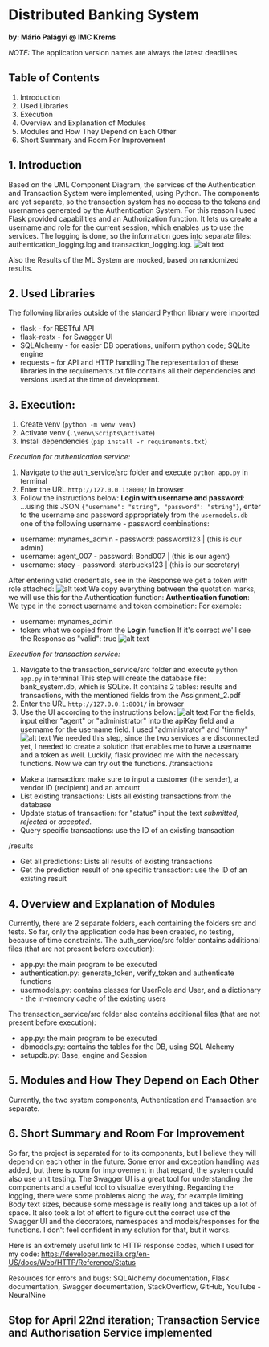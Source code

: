 # Distributed Banking System
**by: Márió Palágyi @ IMC Krems**

*NOTE:* The application version names are always the latest deadlines.

## Table of Contents
1. Introduction
2. Used Libraries
3. Execution
4. Overview and Explanation of Modules
5. Modules and How They Depend on Each Other
6. Short Summary and Room For Improvement

## 1. Introduction
Based on the UML Component Diagram, the services of the Authentication and Transaction System were implemented, using Python. The components are yet separate, so the transaction system has no access to the tokens and usernames generated by the Authentication System. For this reason I used Flask provided capabilities and an Authorization function. It lets us create a username and role for the current session, which enables us to use the services. The logging is done, so the information goes into separate files: authentication_logging.log and transaction_logging.log.
![alt text](diagram_services.png "UML Component Diagram")

Also the Results of the ML System are mocked, based on randomized results.

## 2. Used Libraries
The following libraries outside of the standard Python library were imported
- flask - for RESTful API
- flask-restx - for Swagger UI
- SQLAlchemy - for easier DB operations, uniform python code; SQLite engine
- requests - for API and HTTP handling
The representation of these libraries in the requirements.txt file contains all their dependencies and versions used at the time of development.

## 3. Execution:
1. Create venv (`python -m venv venv`)
2. Activate venv (`.\venv\Scripts\activate`)
3. Install dependencies (`pip install -r requirements.txt`)

*Execution for authentication service:*

1. Navigate to the auth_service/src folder and execute `python app.py` in terminal
2. Enter the URL `http://127.0.0.1:8000/` in browser
3. Follow the instructions below:
**Login with username and password**: 
...using this JSON
`{"username": "string", "password": "string"}`, enter to the username and password appropriately from the `usermodels.db` one of the following username - password combinations:
- username: mynames_admin - password: password123 | (this is our admin)
- username: agent_007 - password: Bond007 | (this is our agent)
- username: stacy - password: starbucks123 | (this is our secretary)

After entering valid credentials, see in the Response we get a token with role attached:
![alt text](auth_token.png "Authentication Token")
We copy everything between the quotation marks, we will use this for the Authentication function:
**Authentication function**:
We type in the correct username and token combination:
For example: 
- username: mynames_admin
- token: what we copied from the **Login** function
If it's correct we'll see the Response as "valid": true
![alt text](auth_valid.png "Authentication Successful")

*Execution for transaction service:*
1. Navigate to the transaction_service/src folder and execute `python app.py` in terminal
This step will create the database file: bank_system.db, which is SQLite. It contains 2 tables: results and transactions, with the mentioned fields from the Assignment_2.pdf
2. Enter the URL `http://127.0.0.1:8001/` in browser
3. Use the UI according to the instructions below:
![alt text](authorize_btn.png "Authorization Button - Swagger UI")
For the fields, input either "agent" or "administrator" into the apiKey field and a username for the username field. I used "administrator" and "timmy"
![alt text](authorize_creds.png "Authorization Button - Information")
We needed this step, since the two services are disconnected yet, I needed to create a solution that enables me to have a username and a token as well. Luckily, flask provided me with the necessary functions.
Now we can try out the functions.
/transactions
- Make a transaction: make sure to input a customer (the sender), a vendor ID (recipient) and an amount
- List existing transactions: Lists all existing transactions from the database
- Update status of transaction: for "status" input the text *submitted, rejected* or *accepted*.
- Query specific transactions: use the ID of an existing transaction

/results
- Get all predictions: Lists all results of existing transactions
- Get the prediction result of one specific transaction: use the ID of an existing result

## 4. Overview and Explanation of Modules
Currently, there are 2 separate folders, each containing the folders src and tests. So far, only the application code has been created, no testing, because of time constraints.
The auth_service/src folder contains additional files (that are not present before execution):
- app.py: the main program to be executed
- authentication.py: generate_token, verify_token and authenticate functions
- usermodels.py: contains classes for UserRole and User, and a dictionary - the in-memory cache of the existing users

The transaction_service/src folder also contains additional files (that are not present before execution):
- app.py: the main program to be executed
- dbmodels.py: contains the tables for the DB, using SQL Alchemy
- setupdb.py: Base, engine and Session

## 5. Modules and How They Depend on Each Other
Currently, the two system components, Authentication and Transaction are separate.

## 6. Short Summary and Room For Improvement
So far, the project is separated for to its components, but I believe they will depend on each other in the future. Some error and exception handling was added, but there is room for improvement in that regard, the system could also use unit testing. The Swagger UI is a great tool for understanding the components and a useful tool to visualize everything. Regarding the logging, there were some problems along the way, for example limiting Body text sizes, because some message is really long and takes up a lot of space. 
It also took a lot of effort to figure out the correct use of the Swagger UI and the decorators, namespaces and models/responses for the functions. I don't feel confident in my solution for that, but it works.

Here is an extremely useful link to HTTP response codes, which I used for my code:
https://developer.mozilla.org/en-US/docs/Web/HTTP/Reference/Status

Resources for errors and bugs: SQLAlchemy documentation, Flask documentation, Swagger documentation, StackOverflow, GitHub, YouTube - NeuralNine

Stop for April 22nd iteration; **Transaction Service and Authorisation Service implemented**
---
